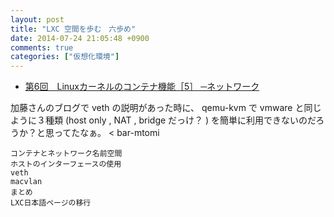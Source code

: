 ```yaml
---
layout: post
title: "LXC 空間を歩む　六歩め"
date: 2014-07-24 21:05:48 +0900
comments: true
categories: ["仮想化環境"]
---
```


* [第6回　Linuxカーネルのコンテナ機能［5］ ─ネットワーク](http://gihyo.jp/admin/serial/01/linux_containers/0006?ard=1406203785)

加藤さんのブログで veth の説明があった時に、 qemu-kvm で vmware と同じように３種類 (host only , NAT , bridge だっけ？ ) を簡単に利用できないのだろうか？と思ってたなぁ。 < bar-mtomi

>
    コンテナとネットワーク名前空間
    ホストのインターフェースの使用
    veth
    macvlan
    まとめ
    LXC日本語ページの移行
